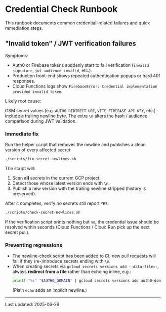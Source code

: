 # Credential Check Runbook

This runbook documents common credential-related failures and quick remediation steps.

## "Invalid token" / JWT verification failures

Symptoms:

* Auth0 or Firebase tokens suddenly start to fail verification (`invalid signature`, `jwt audience invalid`, etc.).
* Production front-end shows repeated authentication popups or hard 401 responses.
* Cloud Functions logs show `FirebaseError: Credential implementation provided invalid token`.

Likely root cause:

GSM secret values (e.g. `AUTH0_REDIRECT_URI`, `VITE_FIREBASE_API_KEY`, etc.) include a trailing newline byte. The extra `\n` alters the hash / audience comparison during JWT validation.

### Immediate fix

Run the helper script that removes the newline and publishes a clean version of every affected secret:

```bash
./scripts/fix-secret-newlines.sh
```

The script will:

1. Scan **all** secrets in the current GCP project.
2. Detect those whose latest version ends with `\n`.
3. Publish a new version with the trailing newline stripped (history is preserved).

After it completes, verify no secrets still report `YES`:

```bash
./scripts/check-secret-newlines.sh
```

If the verification script prints nothing but `no`, the credential issue should be resolved within seconds (Cloud Functions / Cloud Run pick up the next secret pull).

### Preventing regressions

* The newline-check script has been added to CI; new pull requests will fail if they (re-)introduce secrets ending with `\n`.
* When creating secrets via `gcloud secrets versions add --data-file=-`, always **redirect from a file** rather than echoing inline, e.g.:
  ```bash
  printf "%s" "$AUTH0_DOMAIN" | gcloud secrets versions add auth0-domain --data-file=-
  ```
  (Plain `echo` adds an implicit newline.)

---

Last updated: 2025-06-29
